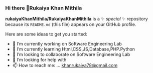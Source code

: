 ### Hi there 👋Rukaiya Khan Mithila

**rukaiyaKhanMithila/RukaiyaKhanMithila** is a ✨ _special_ ✨ repository because its `README.md` (this file) appears on your GitHub profile.

Here are some ideas to get you started:

- 🔭 I’m currently working on Software Engineering Lab
- 🌱 I’m currently learning Html,CSS,JS,Database,PHP.Python
- 👯 I’m looking to collaborate on Software Engineering Lab
- 🤔 I’m looking for help with
- 📫 How to reach me: ...	khanrukaiya78@gmail.com
